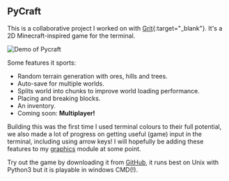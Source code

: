 PyCraft
-------

This is a collaborative project I worked on with [Grit](https://geraintwhite.co.uk){:target="_blank"}. It's a 2D Minecraft-inspired game for the terminal.

<div><img src="/~olls/readme-imgs/pycraft/pycraft.gif" alt="Demo of Pycraft" class="no-border"></div>

Some features it sports:

- Random terrain generation with ores, hills and trees.
- Auto-save for multiple worlds.
- Splits world into chunks to improve world loading performance.
- Placing and breaking blocks.
- An inventory.
- Coming soon: __Multiplayer!__

Building this was the first time I used terminal colours to their full potential, we also made a lot of progress on getting useful (game) input in the terminal, including using arrow keys! I will hopefully be adding these features to my [graphics](https://github.com/olls/graphics) module at some point.

Try out the game by downloading it from [GitHub](https://github.com/itsapi/pycraft), it runs best on Unix with Python3 but it is playable in windows CMD(!).
